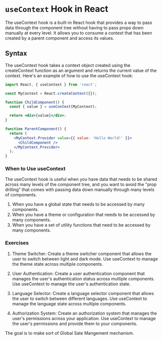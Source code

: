 # `useContext` Hook in React
The useContext hook is a built-in React hook that provides a way to pass data through the component tree without having to pass props down manually at every level. It allows you to consume a context that has been created by a parent component and access its values. 

## Syntax
The useContext hook takes a context object created using the createContext function as an argument and returns the current value of the context. Here's an example of how to use the useContext hook:

```jsx 
import React, { useContext } from 'react';

const MyContext = React.createContext({});

function ChildComponent() {
  const { value } = useContext(MyContext);

  return <div>{value}</div>;
}

function ParentComponent() {
  return (
    <MyContext.Provider value={{ value: 'Hello World!' }}>
      <ChildComponent />
    </MyContext.Provider>
  );
}
```

### When to Use useContext
The useContext hook is useful when you have data that needs to be shared across many levels of the component tree, and you want to avoid the "prop drilling" that comes with passing data down manually through many levels of components.

1. When you have a global state that needs to be accessed by many components.
2. When you have a theme or configuration that needs to be accessed by many components.
3. When you have a set of utility functions that need to be accessed by many components.

### Exercises

1. Theme Switcher: Create a theme switcher component that allows the user to switch between light and dark mode. Use useContext to manage the theme state across multiple components.

2. User Authentication: Create a user authentication component that manages the user's authentication status across multiple components. Use useContext to manage the user's authentication state.

3. Language Selector: Create a language selector component that allows the user to switch between different languages. Use useContext to manage the language state across multiple components.

4. Authorization System: Create an authorization system that manages the user's permissions across your application. Use useContext to manage the user's permissions and provide them to your components.

The goal is to make sort of Global Sate Mangement mechanism.